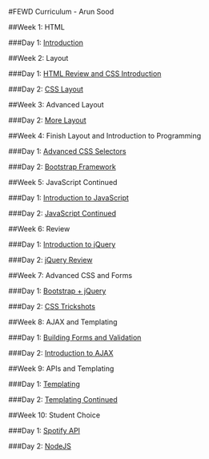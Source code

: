 #FEWD Curriculum - Arun Sood

##Week 1: HTML

###Day 1: [Introduction](week_01_html/01_intro/)

##Week 2: Layout

###Day 1: [HTML Review and CSS Introduction](week_02_layout/02_css_basics/)

###Day 2: [CSS Layout](week_02_layout/04_layout/)

##Week 3: Advanced Layout

###Day 2: [More Layout](week_03_advanced_layout/05_more_layout/)

##Week 4: Finish Layout and Introduction to Programming

###Day 1: [Advanced CSS Selectors](week_04_advanced_layout/06_advanced_selectors/)

###Day 2: [Bootstrap Framework](week_04_advanced_layout/07_bootstrap/)

##Week 5: JavaScript Continued

###Day 1: [Introduction to JavaScript](week_05_js_intro/08_js_basics/)

###Day 2: [JavaScript Continued](week_05_js_intro/09_dom_manipulation/)

##Week 6: Review

###Day 1: [Introduction to jQuery](week_06_jquery_intro/10_jquery_intro/)

###Day 2: [jQuery Review](week_06_jquery_intro/11_jquery_review)

##Week 7: Advanced CSS and Forms

###Day 1: [Bootstrap + jQuery](week_07_advanced_css_and_jquery/12_jquery_bootstrap/)

###Day 2: [CSS Trickshots](week_07_advanced_css_and_jquery/13_css_trickshots/)

##Week 8: AJAX and Templating

###Day 1: [Building Forms and Validation](week_08_forms_and_ajax/14_forms/)

###Day 2: [Introduction to AJAX](week_08_forms_and_ajax/15_ajax/)

##Week 9: APIs and Templating

###Day 1: [Templating](week_09_apis_and_templating/16_templating/)

###Day 2: [Templating Continued](week_09_apis_and_templating/17_templating_continued/)

##Week 10: Student Choice

###Day 1: [Spotify API](week_10_student_choice/18_spotify_api/)

###Day 2: [NodeJS](week_10_student_choice/19_node/)